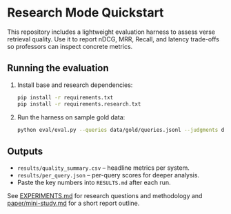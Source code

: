 # Research Mode Quickstart

This repository includes a lightweight evaluation harness to assess verse retrieval quality. Use it to report nDCG, MRR, Recall, and latency trade-offs so professors can inspect concrete metrics.

## Running the evaluation
1. Install base and research dependencies:
   ```bash
   pip install -r requirements.txt
   pip install -r requirements.research.txt
   ```
2. Run the harness on sample gold data:
   ```bash
   python eval/eval.py --queries data/gold/queries.jsonl --judgments data/gold/judgments.jsonl --corpus hafez.tsv
   ```

## Outputs
* `results/quality_summary.csv` – headline metrics per system.
* `results/per_query.json` – per-query scores for deeper analysis.
* Paste the key numbers into `RESULTS.md` after each run.

See [EXPERIMENTS.md](EXPERIMENTS.md) for research questions and methodology and [paper/mini-study.md](paper/mini-study.md) for a short report outline.
